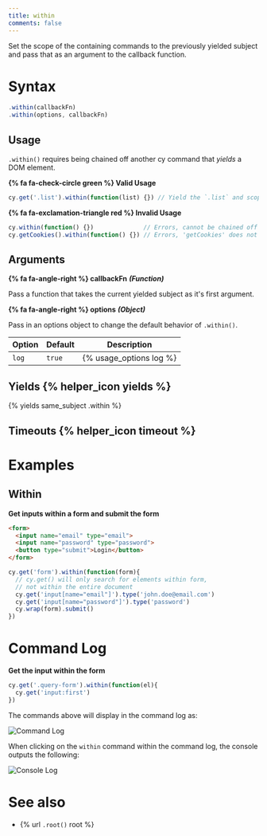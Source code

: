 ```yaml
---
title: within
comments: false
---
```


Set the scope of the containing commands to the previously yielded subject and pass that as an argument to the callback function.

# Syntax

```javascript
.within(callbackFn)
.within(options, callbackFn)
```

## Usage

`.within()` requires being chained off another cy command that *yields* a DOM element.

**{% fa fa-check-circle green %} Valid Usage**

```javascript
cy.get('.list').within(function(list) {}) // Yield the `.list` and scope all commands within it
```

**{% fa fa-exclamation-triangle red %} Invalid Usage**

```javascript
cy.within(function() {})              // Errors, cannot be chained off 'cy'
cy.getCookies().within(function() {}) // Errors, 'getCookies' does not yield DOM element
```

## Arguments

**{% fa fa-angle-right %} callbackFn** ***(Function)***

Pass a function that takes the current yielded subject as it's first argument.

**{% fa fa-angle-right %} options** ***(Object)***

Pass in an options object to change the default behavior of `.within()`.

Option | Default | Description
--- | --- | ---
`log` | `true` | {% usage_options log %}

## Yields {% helper_icon yields %}

{% yields same_subject .within %}

## Timeouts {% helper_icon timeout %}

# Examples

## Within

**Get inputs within a form and submit the form**

```html
<form>
  <input name="email" type="email">
  <input name="password" type="password">
  <button type="submit">Login</button>
</form>
```

```javascript
cy.get('form').within(function(form){
  // cy.get() will only search for elements within form,
  // not within the entire document
  cy.get('input[name="email"]').type('john.doe@email.com')
  cy.get('input[name="password"]').type('password')
  cy.wrap(form).submit()
})
```

# Command Log

**Get the input within the form**

```javascript
cy.get('.query-form').within(function(el){
  cy.get('input:first')
})
```

The commands above will display in the command log as:

![Command Log](/img/api/within/go-within-other-dom-elements.png)

When clicking on the `within` command within the command log, the console outputs the following:

![Console Log](/img/api/within/within-shows-its-yield-in-console-log.png)

# See also

- {% url `.root()` root %}

